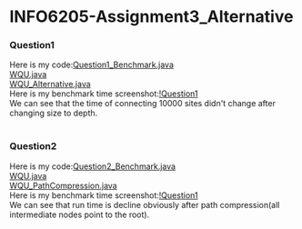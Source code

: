 # INFO6205-Assignment3_Alternative
### Question1
Here is my code:[Question1_Benchmark.java](src/main/java/edu/neu/coe/info6205/union_find/Question1_Benchmark.java)<br>
                [WQU.java](src/main/java/edu/neu/coe/info6205/union_find/WQU.java)<br>
                [WQU_Alternative.java](src/main/java/edu/neu/coe/info6205/union_find/WQU_Alternative.java)<br>
Here is my benchmark time screenshot:[!Question1](https://github.com/ZyTnT/INFO6205-HW/blob/main/Assignment3_Alter/Picture/Question1.png)<br>
We can see that the time of connecting 10000 sites didn't change after changing size to depth.<br>
<br>
### Question2
Here is my code:[Question2_Benchmark.java](src/main/java/edu/neu/coe/info6205/union_find/Question2_Benchmark.java)<br>
[WQU.java](src/main/java/edu/neu/coe/info6205/union_find/WQU.java)<br>
[WQU_PathCompression.java](src/main/java/edu/neu/coe/info6205/union_find/WQU_PathCompression.java)<br>
Here is my benchmark time screenshot:[!Question1](https://github.com/ZyTnT/INFO6205-HW/blob/main/Assignment3_Alter/Picture/Question2.png)<br>
We can see that run time is decline obviously after path compression(all intermediate nodes point to the root).

                
